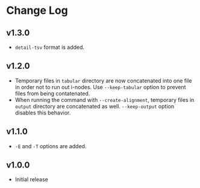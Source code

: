 # Change Log
## v1.3.0
- `detail-tsv` format is added.

## v1.2.0
- Temporary files in `tabular` directory are now concatenated into one file in order not to run out i-nodes. Use `--keep-tabular` option to prevent files from being contatenated.
- When running the command with `--create-alignment`, temporary files in `output` directory are concatenated as well. `--keep-output` option disables this behavior.

## v1.1.0
- `-E` and `-T` options are added.

## v1.0.0
- Initial release
